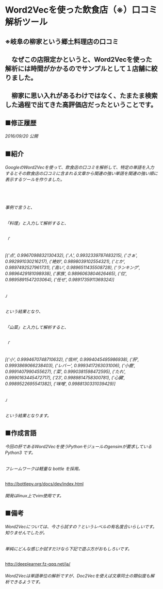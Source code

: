 # Word2Vecを使った飲食店（※）口コミ解析ツール
## ※岐阜の柳家という郷土料理店の口コミ
## 　なぜこの店限定かというと、Word2Vecを使った解析には時間がかかるのでサンプルとして１店舗に絞りました。
## 　柳家に思い入れがあるわけではなく、たまたま検索した過程で出てきた高評価店だったということです。
## ■修正履歴
###### 2016/09/20 公開
## ■紹介
###### GoogleのWord2Vecを使って、飲食店の口コミを解析して、特定の単語を入力するとその飲食店の口コミに含まれる文章から関連の強い単語を関連の強い順に表示するツールを作りました。
　
###### 事例で言うと、
###### 「料理」と入力して解析すると、
###### 「
###### [('点', 0.9967098832130432), ('人', 0.9932339787483215), ('さぁ', 0.992991030216217), ('絶妙', 0.9898039102554321), ('とか', 0.9897492527961731), ('高い', 0.9896511435508728), ('ランキング', 0.9896429181098938), ('家族', 0.9896063804626465), ('位', 0.9895891547203064), ('任せ', 0.9891735911369324)]
###### 」
###### という結果となり、
###### 「山菜」と入力して解析すると、
###### 「
###### [('小', 0.9994670748710632), ('信州', 0.9994045495986938), ('肝', 0.9993869066238403), ('レバー', 0.9993417263031006), ('小鹿', 0.9991407990455627), ('菜', 0.9990381598472595), ('たれ', 0.9990163445472717), ('23', 0.9989814758300781), ('心臓', 0.9989522695541382), ('味噌', 0.9988130331039429)]
###### 」
###### という結果となります。
## ■作成言語
###### 今回の肝であるWord2Vecを使うPythonモジュールのgensimが要求している Python3 です。
###### フレームワークは軽量な bottle を採用。
http://bottlepy.org/docs/dev/index.html
###### 開発はlinux上でvim使用です。
## ■備考
###### Word2Vecについては、今さら試すの？というレベルの有名度合いらしいです。知りませんでしたが。
###### 単純にどんな感じか試すだけなら下記で遊ぶ方がおもしろいです。
http://deeplearner.fz-qqq.net/ja/
###### Word2Vecは単語単位の解析ですが、Doc2Vecを使えば文章同士の類似度も解析できるようです。


